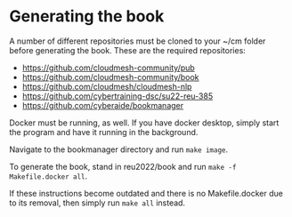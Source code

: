 # Generating the book

A number of different repositories must
be cloned to your ~/cm folder before
generating the book. These are the required
repositories:

* <https://github.com/cloudmesh-community/pub>
* <https://github.com/cloudmesh-community/book>
* https://github.com/cloudmesh/cloudmesh-nlp
* <https://github.com/cybertraining-dsc/su22-reu-385>
* <https://github.com/cyberaide/bookmanager>

Docker must be running, as well. If you have
docker desktop, simply start the program and
have it running in the background.

Navigate to the bookmanager directory and run
`make image`.

To generate the book, stand in reu2022/book
and run `make -f Makefile.docker all`.

If these instructions become outdated and there
is no Makefile.docker due to its removal, then
simply run `make all` instead.

